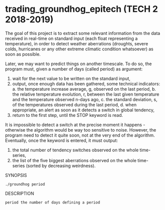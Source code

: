# trading_groundhog_epitech (TECH 2 2018-2019)

The goal of this project is to extract some relevant information from the data received in real-time on standard input (each
float representing a temperature), in order to detect weather aberrations (droughts, severe colds, hurricanes
or any other extreme climatic condition whatsoever) as soon as possible.

Later, we may want to predict things on another timescale.
To do so, the program must, given a number of days (called period) as argument:
  1. wait for the next value to be written on the standard input,
  2. output, once enough data has been gathered, some technical indicators:
    a. the temperature increase average, g, observed on the last period,
    b. the relative temperature evolution, r, between the last given temperature and the temperature observed n-days ago,
    c. the standard deviation, s, of the temperatures observed during the last period,
    d. when appropriate, an alert as soon as it detects a switch in global tendency,
3. return to the first step, until the STOP keyword is read.

It is impossible to detect a switch at the precise moment it happens - otherwise the
algorithm would be way too sensitive to noise. However, the program need to detect it quite
soon, not at the very end of the algorithm.
Eventually, once the keyword is entered, it must output:
  1. the total number of tendency switches observed on the whole time-series,
  2. the list of the five biggest aberrations observed on the whole time-series (sorted by decreasing weirdness).

SYNOPSIS
 
    ./groundhog period

DESCRIPTION
  
    period the number of days defining a period
